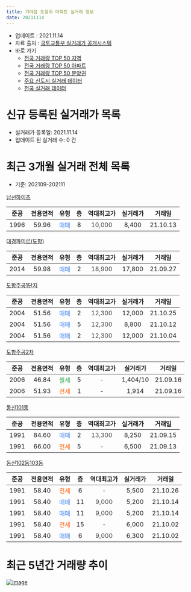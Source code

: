 ```yaml
---
title: 가야읍 도항리 아파트 실거래 정보
date: 20211114
---
```


* 업데이트 : 2021.11.14
* 자료 출처 : [국토교통부 실거래가 공개시스템](http://rt.molit.go.kr)
* 바로 가기
    * [전국 거래량 TOP 50 지역](https://apt-info.github.io/apt-trade-info/tr)
    * [전국 거래량 TOP 50 아파트](https://apt-info.github.io/apt-trade-info/ta)
    * [전국 거래량 TOP 50 분양권](https://apt-info.github.io/apt-trade-info/tb)
    * [주요 신도시 실거래 데이터](https://apt-info.github.io/apt-trade-info/newtown)
    * [전국 실거래 데이터](https://apt-info.github.io/apt-trade-info/all)



<script async src="https://pagead2.googlesyndication.com/pagead/js/adsbygoogle.js"></script>
<!-- 기본광고 -->
<ins class="adsbygoogle"
     style="display:block"
     data-ad-client="ca-pub-1142216861245946"
     data-ad-slot="4805727019"
     data-ad-format="auto"
     data-full-width-responsive="true"></ins>
<script>
     (adsbygoogle = window.adsbygoogle || []).push({});
</script>


# 신규 등록된 실거래가 목록

* 실거래가 등록일: 2021.11.14
* 업데이트 된 실거래 수: 0 건




<script async src="https://pagead2.googlesyndication.com/pagead/js/adsbygoogle.js"></script>
<!-- 기본광고 -->
<ins class="adsbygoogle"
     style="display:block"
     data-ad-client="ca-pub-1142216861245946"
     data-ad-slot="4805727019"
     data-ad-format="auto"
     data-full-width-responsive="true"></ins>
<script>
     (adsbygoogle = window.adsbygoogle || []).push({});
</script>


# 최근 3개월 실거래 전체 목록
* 기준: 202109-202111


[남선하이츠](https://search.naver.com/search.naver?query=%EB%82%A8%EC%84%A0%ED%95%98%EC%9D%B4%EC%B8%A0)

|준공|전용면적|유형|층|역대최고가|실거래가|거래일|
|:---:|:---:|:---:|:---:|:---:|:---:|:---:|
|1996|59.96|<span style="color:#4285F3">매매</span>|8|<span style="color:#444444">10,000</span>|8,400|21.10.13|

[대경파미르(도항)](https://search.naver.com/search.naver?query=%EB%8C%80%EA%B2%BD%ED%8C%8C%EB%AF%B8%EB%A5%B4%28%EB%8F%84%ED%95%AD%29)

|준공|전용면적|유형|층|역대최고가|실거래가|거래일|
|:---:|:---:|:---:|:---:|:---:|:---:|:---:|
|2014|59.98|<span style="color:#4285F3">매매</span>|2|<span style="color:#444444">18,900</span>|17,800|21.09.27|

[도항주공1단지](https://search.naver.com/search.naver?query=%EB%8F%84%ED%95%AD%EC%A3%BC%EA%B3%B51%EB%8B%A8%EC%A7%80)

|준공|전용면적|유형|층|역대최고가|실거래가|거래일|
|:---:|:---:|:---:|:---:|:---:|:---:|:---:|
|2004|51.56|<span style="color:#4285F3">매매</span>|2|<span style="color:#444444">12,300</span>|12,000|21.10.25|
|2004|51.56|<span style="color:#4285F3">매매</span>|5|<span style="color:#444444">12,300</span>|8,800|21.10.12|
|2004|51.56|<span style="color:#4285F3">매매</span>|2|<span style="color:#444444">12,300</span>|12,000|21.10.04|

[도항주공2차](https://search.naver.com/search.naver?query=%EB%8F%84%ED%95%AD%EC%A3%BC%EA%B3%B52%EC%B0%A8)

|준공|전용면적|유형|층|역대최고가|실거래가|거래일|
|:---:|:---:|:---:|:---:|:---:|:---:|:---:|
|2006|46.84|<span style="color:#34A853">월세</span>|5|<span style="color:#444444">-</span>|1,404/10|21.09.16|
|2006|51.93|<span style="color:#FF5A00">전세</span>|1|<span style="color:#444444">-</span>|1,914|21.09.16|

[동신101동](https://search.naver.com/search.naver?query=%EB%8F%99%EC%8B%A0101%EB%8F%99)

|준공|전용면적|유형|층|역대최고가|실거래가|거래일|
|:---:|:---:|:---:|:---:|:---:|:---:|:---:|
|1991|84.60|<span style="color:#4285F3">매매</span>|2|<span style="color:#444444">13,300</span>|8,250|21.09.15|
|1991|66.00|<span style="color:#FF5A00">전세</span>|5|<span style="color:#444444">-</span>|6,500|21.09.13|

[동신102동103동](https://search.naver.com/search.naver?query=%EB%8F%99%EC%8B%A0102%EB%8F%99103%EB%8F%99)

|준공|전용면적|유형|층|역대최고가|실거래가|거래일|
|:---:|:---:|:---:|:---:|:---:|:---:|:---:|
|1991|58.40|<span style="color:#FF5A00">전세</span>|6|<span style="color:#444444">-</span>|5,500|21.10.26|
|1991|58.40|<span style="color:#4285F3">매매</span>|11|<span style="color:#444444">9,000</span>|5,200|21.10.14|
|1991|58.40|<span style="color:#4285F3">매매</span>|11|<span style="color:#444444">9,000</span>|5,200|21.10.14|
|1991|58.40|<span style="color:#FF5A00">전세</span>|15|<span style="color:#444444">-</span>|6,000|21.10.02|
|1991|58.40|<span style="color:#4285F3">매매</span>|6|<span style="color:#444444">9,000</span>|6,300|21.10.02|



<script async src="https://pagead2.googlesyndication.com/pagead/js/adsbygoogle.js"></script>
<!-- 기본광고 -->
<ins class="adsbygoogle"
     style="display:block"
     data-ad-client="ca-pub-1142216861245946"
     data-ad-slot="4805727019"
     data-ad-format="auto"
     data-full-width-responsive="true"></ins>
<script>
     (adsbygoogle = window.adsbygoogle || []).push({});
</script>


# 최근 5년간 거래량 추이


<div style="width:100%;">
    <canvas id="deal_progress" height="200"></canvas>
</div>

<script>
new Chart(document.getElementById("deal_progress"), {
    type: 'line',
    data: {
        labels: ['16.01','16.02','16.03','16.04','16.05','16.06','16.07','16.08','16.09','16.10','16.11','16.12','17.01','17.02','17.03','17.04','17.05','17.06','17.07','17.08','17.09','17.10','17.11','17.12','18.01','18.02','18.03','18.04','18.05','18.06','18.07','18.08','18.09','18.10','18.11','18.12','19.01','19.02','19.03','19.04','19.05','19.06','19.07','19.08','19.09','19.10','19.11','19.12','20.01','20.02','20.03','20.04','20.05','20.06','20.07','20.08','20.09','20.10','20.11','20.12','21.01','21.02','21.03','21.04','21.05','21.06','21.07','21.08','21.09','21.10'],
        datasets: [{
            label: '매매/분양권',
            data: [7,6,10,9,7,12,6,2,5,4,6,5,7,12,10,5,3,9,3,7,5,3,6,3,4,5,1,3,4,3,0,3,5,6,5,2,7,3,2,9,12,6,6,2,3,7,3,4,9,8,4,8,6,6,7,8,4,10,8,10,8,6,4,6,7,11,4,7,2,7],
            borderColor: "rgba(66, 133, 243, 1)",
            backgroundColor: "rgba(66, 133, 243, 0.05)",
            borderWidth: 1,
            pointRadius: 0,
            fill: false,
            lineTension: 0
        },{
            label: '전/월세',
            data: [4,2,4,1,2,3,14,6,0,2,4,2,5,2,7,1,3,4,4,4,2,2,2,3,5,4,5,3,4,5,7,4,8,5,1,9,5,2,4,2,3,1,2,5,9,1,3,3,3,3,2,4,3,0,6,3,3,2,2,5,5,3,3,3,4,3,1,0,3,2],
            borderColor: "rgba(255, 90, 0, 1)",
            backgroundColor: "rgba(255, 90, 0, 0.05)",
            borderWidth: 1,
            pointRadius: 0,
            fill: false,
            lineTension: 0
        },{
            label: '합계',
            data: [11,8,14,10,9,15,20,8,5,6,10,7,12,14,17,6,6,13,7,11,7,5,8,6,9,9,6,6,8,8,7,7,13,11,6,11,12,5,6,11,15,7,8,7,12,8,6,7,12,11,6,12,9,6,13,11,7,12,10,15,13,9,7,9,11,14,5,7,5,9],
            borderColor: "rgba(0, 0, 0, 1)",
            backgroundColor: "rgba(0, 0, 0, 0.03)",
            borderWidth: 0.1,
            pointRadius: 0,
            fill: true,
            lineTension: 0
        }
        ]
    },
    options: {
        responsive: true,
        title: {
            display: false
        },
        tooltips: {
            mode: 'index',
            intersect: false
        },
        hover: {
            mode: 'nearest',
            intersect: true
        },
        scales: {
            xAxes: [{
                display: true,
                scaleLabel: {
                    display: true,
                    labelString: '년/월'
                }
            }],
            yAxes: [{
                display: true,
                ticks: {
                    suggestedMin: 0,
                },
                scaleLabel: {
                    display: true,
                    labelString: '실거래 수'
                }
            }]
        }
    }
});

</script>


[![image](https://apt-info.github.io/images/2020-01-03-apt-trade-info/1024x500.png)](https://play.google.com/store/apps/details?id=com.aptinfo.apttradeinfo)

